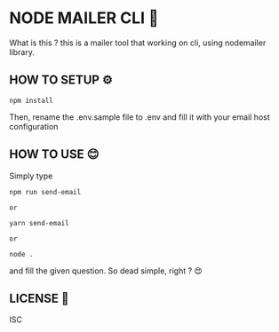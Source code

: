 # NODE MAILER CLI 📧

What is this ? this is a mailer tool that working on cli, using nodemailer library.

## HOW TO SETUP ⚙

```
npm install
```

Then, rename the .env.sample file to .env and fill it with your email host configuration

## HOW TO USE 😊

Simply type

```
npm run send-email

or

yarn send-email

or

node .
```

and fill the given question. So dead simple, right ? 😍

## LICENSE 📜

ISC
